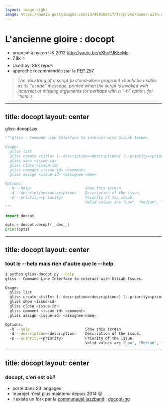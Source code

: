 ```yaml
---
layout: image-right
image: https://media.gettyimages.com/id/498188417/fr/photo/boxer-with-arms-raised.jpg?s=612x612&w=0&k=20&c=8OUdUcJGeejv3pZsuvj6H1_eR_3OBGkrRUyxTrIiJ1o=
---
```


# L'ancienne gloire : **docopt**

<v-clicks>

- proposé à pycon UK 2012 http://youtu.be/pXhcPJK5cMc
- 7.8k ⭐ 
- Used by: 86k repos
- approche recommandée par la [PEP 257](https://peps.python.org/pep-0257/)

</v-clicks>

<v-click>

> _The docstring of a script (a stand-alone program) should be usable as its “usage” message, printed when the script is invoked with incorrect or missing arguments (or perhaps with a “-h” option, for “help”)._

</v-click>

---
title: docopt
layout: center
---

gliss-docopt.py
```python
"""gliss - Command Line Interface to interact with GitLab Issues.

Usage:
  gliss list
  gliss create <title> [--description=<description>] [--priority=<priority>]
  gliss show <issue-id>
  gliss close <issue-id>
  gliss comment <issue-id> <comment>
  gliss assign <issue-id> <assignee-name>

Options:
  -h --help                         Show this screen.
  -d --description=<description>    Description of the issue.
  -p --priority=<priority>          Priority of the issue.
                                    Valid values are "Low", "Medium", "High".
"""

import docopt

opts = docopt.docopt(__doc__)
print(opts)
```

---
title: docopt
layout: center
---

### tout le --help mais rien d'autre que le --help
```sh
$ python gliss-docopt.py --help     
gliss - Command Line Interface to interact with GitLab Issues.

Usage:
  gliss list
  gliss create <title> [--description=<description>] [--priority=<priority>]
  gliss show <issue-id>
  gliss close <issue-id>
  gliss comment <issue-id> <comment>
  gliss assign <issue-id> <assignee-name>

Options:
  -h --help                         Show this screen.
  -d --description=<description>    Description of the issue.
  -p --priority=<priority>          Priority of the issue.
                                    Valid values are "Low", "Medium", "High".
```

---
title: docopt
layout: center
---

### docopt, c'en est où?
<v-clicks>

- porté dans 23 langages
- le projet n'est plus maintenu depuis 2014 😢
- il existe un fork par la [communauté jazzband](https://jazzband.co/) : [docopt-ng](https://github.com/jazzband/docopt-ng)

</v-clicks>